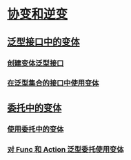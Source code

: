 # [协变和逆变](covariance-and-contravariance.md)
## [泛型接口中的变体](variance-in-generic-interfaces.md)
### [创建变体泛型接口](creating-variant-generic-interfaces.md)
### [在泛型集合的接口中使用变体](using-variance-in-interfaces-for-generic-collections.md)
## [委托中的变体](variance-in-delegates.md)
### [使用委托中的变体](using-variance-in-delegates.md)
### [对 Func 和 Action 泛型委托使用变体](using-variance-for-func-and-action-generic-delegates.md)
